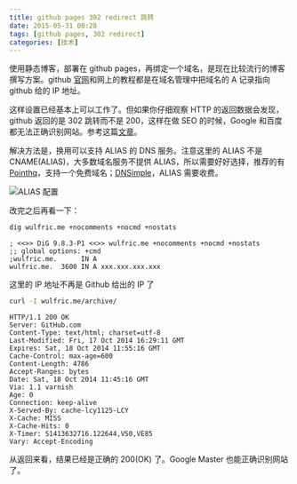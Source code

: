 ```yaml
---
title: github pages 302 redirect 跳转
date: 2015-05-31 00:28 
tags: [github pages, 302 redirect]
categories: [技术]
---
```


使用静态博客，部署在 github pages，再绑定一个域名，是现在比较流行的博客撰写方案。github [官网](https://help.github.com/articles/tips-for-configuring-an-a-record-with-your-dns-provider/)和网上的教程都是在域名管理中把域名的 A 记录指向 github 给的 IP 地址。

这样设置已经基本上可以工作了。但如果你仔细观察 HTTP 的返回数据会发现，github 返回的是 302 跳转而不是 200，这样在做 SEO 的时候，Google 和百度都无法正确识别网站。参考这篇[文章](http://subosito.com/github-hosted-redirect/)。

解决方法是，换用可以支持 ALIAS 的 DNS 服务。注意这里的 ALIAS 不是 CNAME(ALIAS)，大多数域名服务不提供 ALIAS，所以需要好好选择，推荐的有[Pointhq](https://pointhq.com/)，支持一个免费域名；[DNSimple](https://dnsimple.com/)，ALIAS 需要收费。

![ALIAS 配置](http://wulfric.qiniudn.com/conf.png "ALIAS 配置")

改完之后再看一下：

~~~bash
dig wulfric.me +nocomments +nocmd +nostats
~~~

~~~
; <<>> DiG 9.8.3-P1 <<>> wulfric.me +nocomments +nocmd +nostats
;; global options: +cmd
;wulfric.me.      IN A
wulfric.me.  3600 IN A xxx.xxx.xxx.xxx
~~~

这里的 IP 地址不再是 Github 给出的 IP 了

~~~bash
curl -I wulfric.me/archive/
~~~

~~~
HTTP/1.1 200 OK
Server: GitHub.com
Content-Type: text/html; charset=utf-8
Last-Modified: Fri, 17 Oct 2014 16:29:11 GMT
Expires: Sat, 18 Oct 2014 11:55:16 GMT
Cache-Control: max-age=600
Content-Length: 4786
Accept-Ranges: bytes
Date: Sat, 18 Oct 2014 11:45:16 GMT
Via: 1.1 varnish
Age: 0
Connection: keep-alive
X-Served-By: cache-lcy1125-LCY
X-Cache: MISS
X-Cache-Hits: 0
X-Timer: S1413632716.122644,VS0,VE85
Vary: Accept-Encoding
~~~

从返回来看，结果已经是正确的 200(OK) 了。Google Master 也能正确识别网站了。
